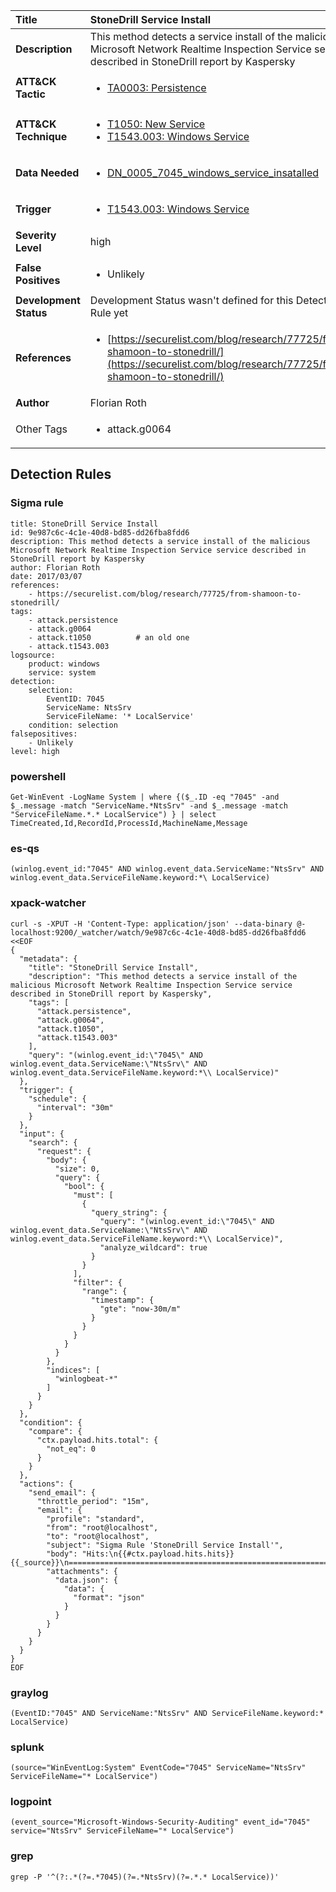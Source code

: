 | Title                    | StoneDrill Service Install       |
|:-------------------------|:------------------|
| **Description**          | This method detects a service install of the malicious Microsoft Network Realtime Inspection Service service described in StoneDrill report by Kaspersky |
| **ATT&amp;CK Tactic**    |  <ul><li>[TA0003: Persistence](https://attack.mitre.org/tactics/TA0003)</li></ul>  |
| **ATT&amp;CK Technique** | <ul><li>[T1050: New Service](https://attack.mitre.org/techniques/T1050)</li><li>[T1543.003: Windows Service](https://attack.mitre.org/techniques/T1543/003)</li></ul>  |
| **Data Needed**          | <ul><li>[DN_0005_7045_windows_service_insatalled](../Data_Needed/DN_0005_7045_windows_service_insatalled.md)</li></ul>  |
| **Trigger**              | <ul><li>[T1543.003: Windows Service](../Triggers/T1543.003.md)</li></ul>  |
| **Severity Level**       | high |
| **False Positives**      | <ul><li>Unlikely</li></ul>  |
| **Development Status**   |  Development Status wasn't defined for this Detection Rule yet  |
| **References**           | <ul><li>[https://securelist.com/blog/research/77725/from-shamoon-to-stonedrill/](https://securelist.com/blog/research/77725/from-shamoon-to-stonedrill/)</li></ul>  |
| **Author**               | Florian Roth |
| Other Tags           | <ul><li>attack.g0064</li></ul> | 

## Detection Rules

### Sigma rule

```
title: StoneDrill Service Install
id: 9e987c6c-4c1e-40d8-bd85-dd26fba8fdd6
description: This method detects a service install of the malicious Microsoft Network Realtime Inspection Service service described in StoneDrill report by Kaspersky
author: Florian Roth
date: 2017/03/07
references:
    - https://securelist.com/blog/research/77725/from-shamoon-to-stonedrill/
tags:
    - attack.persistence
    - attack.g0064
    - attack.t1050          # an old one
    - attack.t1543.003
logsource:
    product: windows
    service: system
detection:
    selection:
        EventID: 7045
        ServiceName: NtsSrv
        ServiceFileName: '* LocalService'
    condition: selection
falsepositives:
    - Unlikely
level: high

```





### powershell
    
```
Get-WinEvent -LogName System | where {($_.ID -eq "7045" -and $_.message -match "ServiceName.*NtsSrv" -and $_.message -match "ServiceFileName.*.* LocalService") } | select TimeCreated,Id,RecordId,ProcessId,MachineName,Message
```


### es-qs
    
```
(winlog.event_id:"7045" AND winlog.event_data.ServiceName:"NtsSrv" AND winlog.event_data.ServiceFileName.keyword:*\ LocalService)
```


### xpack-watcher
    
```
curl -s -XPUT -H 'Content-Type: application/json' --data-binary @- localhost:9200/_watcher/watch/9e987c6c-4c1e-40d8-bd85-dd26fba8fdd6 <<EOF
{
  "metadata": {
    "title": "StoneDrill Service Install",
    "description": "This method detects a service install of the malicious Microsoft Network Realtime Inspection Service service described in StoneDrill report by Kaspersky",
    "tags": [
      "attack.persistence",
      "attack.g0064",
      "attack.t1050",
      "attack.t1543.003"
    ],
    "query": "(winlog.event_id:\"7045\" AND winlog.event_data.ServiceName:\"NtsSrv\" AND winlog.event_data.ServiceFileName.keyword:*\\ LocalService)"
  },
  "trigger": {
    "schedule": {
      "interval": "30m"
    }
  },
  "input": {
    "search": {
      "request": {
        "body": {
          "size": 0,
          "query": {
            "bool": {
              "must": [
                {
                  "query_string": {
                    "query": "(winlog.event_id:\"7045\" AND winlog.event_data.ServiceName:\"NtsSrv\" AND winlog.event_data.ServiceFileName.keyword:*\\ LocalService)",
                    "analyze_wildcard": true
                  }
                }
              ],
              "filter": {
                "range": {
                  "timestamp": {
                    "gte": "now-30m/m"
                  }
                }
              }
            }
          }
        },
        "indices": [
          "winlogbeat-*"
        ]
      }
    }
  },
  "condition": {
    "compare": {
      "ctx.payload.hits.total": {
        "not_eq": 0
      }
    }
  },
  "actions": {
    "send_email": {
      "throttle_period": "15m",
      "email": {
        "profile": "standard",
        "from": "root@localhost",
        "to": "root@localhost",
        "subject": "Sigma Rule 'StoneDrill Service Install'",
        "body": "Hits:\n{{#ctx.payload.hits.hits}}{{_source}}\n================================================================================\n{{/ctx.payload.hits.hits}}",
        "attachments": {
          "data.json": {
            "data": {
              "format": "json"
            }
          }
        }
      }
    }
  }
}
EOF

```


### graylog
    
```
(EventID:"7045" AND ServiceName:"NtsSrv" AND ServiceFileName.keyword:* LocalService)
```


### splunk
    
```
(source="WinEventLog:System" EventCode="7045" ServiceName="NtsSrv" ServiceFileName="* LocalService")
```


### logpoint
    
```
(event_source="Microsoft-Windows-Security-Auditing" event_id="7045" service="NtsSrv" ServiceFileName="* LocalService")
```


### grep
    
```
grep -P '^(?:.*(?=.*7045)(?=.*NtsSrv)(?=.*.* LocalService))'
```



